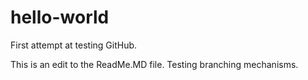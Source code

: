 # hello-world
First attempt at testing GitHub.

This is an edit to the ReadMe.MD file. Testing branching mechanisms.
